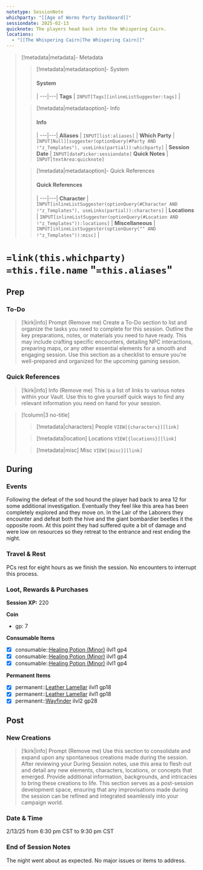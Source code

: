 ```yaml
---
notetype: SessionNote
whichparty: "[[Age of Worms Party Dashboard]]"
sessiondate: 2025-02-13
quicknote: The players head back into the Whispering Cairn.
locations:
  - "[[The Whispering Cairn|The Whispering Cairn]]"
---
```


> [!metadata|metadata]- Metadata 
>> [!metadata|metadataoption]- System
>> #### System
>>  |
>> ---|---|
> **Tags** | `INPUT[Tags][inlineListSuggester:tags]` |
>
>> [!metadata|metadataoption]- Info
>> #### Info
>>  |
>> ---|---|
>> **Aliases** | `INPUT[list:aliases]` |
>> **Which Party** | `INPUT[Null][suggester(optionQuery(#Party AND !"z_Templates"), useLinks(partial)):whichparty]` |
>> **Session Date** | `INPUT[datePicker:sessiondate]`
>> **Quick Notes** |  `INPUT[textArea:quicknote]`
>
>> [!metadata|metadataoption]- Quick References
>> #### Quick References
>>  |
>> ---|---|
>> **Character** | `INPUT[inlineListSuggester(optionQuery(#Character AND !"z_Templates"), useLinks(partial)):characters]` |
>> **Locations** | `INPUT[inlineListSuggester(optionQuery(#Location AND !"z_Templates")):locations]` |
>> **Miscellaneous** | `INPUT[inlineListSuggester(optionQuery("" AND !"z_Templates")):misc]` |

#  `=link(this.whichparty)` `=this.file.name` "`=this.aliases`"
## Prep
### To-Do

> [!kirk|info] Prompt (Remove me)
Create a To-Do section to list and organize the tasks you need to complete for this session. Outline the key preparations, notes, or materials you need to have ready. This may include crafting specific encounters, detailing NPC interactions, preparing maps, or any other essential elements for a smooth and engaging session. Use this section as a checklist to ensure you're well-prepared and organized for the upcoming gaming session.

### Quick References

> [!kirk|info] Info (Remove me)
This is a list of links to various notes within your Vault. Use this to give yourself quick ways to find any relevant information you need on hand for your session.

> [!column|3 no-title]
>> [!metadata|characters] People
>> `VIEW[{characters}][link]`
>
>> [!metadata|location] Locations
>> `VIEW[{locations}][link]`
>
>> [!metadata|misc] Misc
>> `VIEW[{misc}][link]`

## During
### Events
Following the defeat of the sod hound the player had back to area 12 for some additional investigation. Eventually they feel like this area has been completely explored and they move on.  In the Lair of the Laborers they encounter and defeat both the hive and the giant bombardier beetles it the opposite room.  At this point they had suffered quite a bit of damage and were low on resources so they retreat to the entrance and rest ending the night.

### Travel & Rest
PCs rest for eight hours as we finish the session.  No encounters to interrupt this process.

### Loot, Rewards & Purchases
**Session XP:** 220

**Coin**
- gp: 7

**Consumable Items**
- [x] consumable::[Healing Potion (Minor)](app://obsidian.md/Healing%20Potion%20\(Minor\)) ilvl1 gp4
- [x] consumable::[Healing Potion (Minor)](app://obsidian.md/Healing%20Potion%20\(Minor\)) ilvl1 gp4
- [x] consumable::[Healing Potion (Minor)](app://obsidian.md/Healing%20Potion%20\(Minor\)) ilvl1 gp4

**Permanent Items**
- [x] permanent::[Leather Lamellar](app://obsidian.md/Leather%20Lamellar) ilvl1 gp18
- [x] permanent::[Leather Lamellar](app://obsidian.md/Leather%20Lamellar) ilvl1 gp18
- [x] permanent::[Wayfinder](app://obsidian.md/3-Rules/Character%20Building/Equipment/Wayfinder) ilvl2 gp28

## Post
### New Creations

> [!kirk|info] Prompt (Remove me)
Use this section to consolidate and expand upon any spontaneous creations made during the session. After reviewing your During Session notes, use this area to flesh out and detail any new elements, characters, locations, or concepts that emerged. Provide additional information, backgrounds, and intricacies to bring these creations to life. This section serves as a post-session development space, ensuring that any improvisations made during the session can be refined and integrated seamlessly into your campaign world.

### Date & Time
2/13/25 from 6:30 pm CST to 9:30 pm CST

### End of Session Notes
The night went about as expected.  No major issues or items to address.
